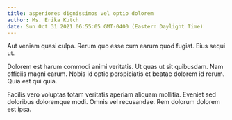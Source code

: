 ```yaml
---
title: asperiores dignissimos vel optio dolorem
author: Ms. Erika Kutch
date: Sun Oct 31 2021 06:55:05 GMT-0400 (Eastern Daylight Time)
---
```

Aut veniam quasi culpa. Rerum quo esse cum earum quod fugiat. Eius sequi ut.

 Dolorem est harum commodi animi veritatis. Ut quas ut sit quibusdam. Nam officiis magni earum. Nobis id optio perspiciatis et beatae dolorem id rerum. Quia est qui quia.

 Facilis vero voluptas totam veritatis aperiam aliquam mollitia. Eveniet sed doloribus doloremque modi. Omnis vel recusandae. Rem dolorum dolorem est ipsa.